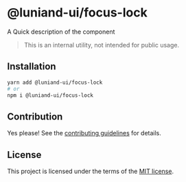 # @luniand-ui/focus-lock

A Quick description of the component

> This is an internal utility, not intended for public usage.

## Installation

```sh
yarn add @luniand-ui/focus-lock
# or
npm i @luniand-ui/focus-lock
```

## Contribution

Yes please! See the
[contributing guidelines](https://github.com/luniand/luniand-ui/blob/master/CONTRIBUTING.md)
for details.

## License

This project is licensed under the terms of the
[MIT license](https://github.com/luniand/luniand-ui/blob/master/LICENSE).
